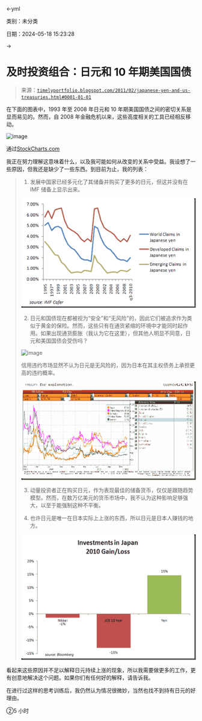 ←yml

类别：未分类

日期：2024-05-18 15:23:28

→

# 及时投资组合：日元和 10 年期美国国债

> 来源：[`timelyportfolio.blogspot.com/2011/02/japanese-yen-and-us-treasuries.html#0001-01-01`](http://timelyportfolio.blogspot.com/2011/02/japanese-yen-and-us-treasuries.html#0001-01-01)

在下面的图表中，1993 年至 2008 年日元和 10 年期美国国债之间的密切关系是显而易见的。然而，自 2008 年金融危机以来，这些高度相关的工具已经相反移动。

![image](img/c18cf7af93820bc47e9c5225fa5a344b.png)

通过[StockCharts.com](http://stockcharts.com/h-sc/ui?s=%24tnx&p=m&st=1992-01-01&en=(today)&id=p12823767116&a=223046980)

我正在努力理解这意味着什么，以及我可能如何从改变的关系中受益。我设想了一些原因，但我还是缺少了一些东西。到目前为止，我的列表：

> 1) 发展中国家已经多元化了其储备并购买了更多的日元，但这并没有在 IMF 储备上显示出来。
> 
> ![image](img/cd94bed8d591eaa84a1deb6b29ed24b2.png "image")
> 
> 2) 日元和国债现在都被视为“安全”和“无风险”的，因此它们被追求作为类似于黄金的保险。然而，这些只有在通货紧缩的环境中才能同时起作用。如果出现通货膨胀（我认为它在这里），但其他人明显不同意，日元和美国国债会受伤吗？
> 
> ![image](img/edbe870d504bb6e440e548df751ff810.png)
> 
> 信用违约市场显然不认为日元是无风险的，因为日本在其主权债务上承担更高的违约概率。
> 
> ![sovereigncds](img/146c5a3e82c849ddb7fc24cf80793112.png "sovereigncds")
> 
> 3) 动量投资者正在购买日元，作为表现最佳的储备货币，仅仅是跟随趋势模型。然而，在数万亿美元的货币市场中，我不认为这种影响足够强大，以至于能强制这种不平衡。
> 
> 4) 也许日元是唯一在日本实际上上涨的东西，所以日元是日本人赚钱的地方。
> 
> ![image](img/0e5f28926c42f3130c12eb95a72f35bd.png "image")

看起来这些原因并不足以解释日元持续上涨的现象，所以我需要做更多的工作，更有创意地解决这个问题。如果你们有任何好的解释，请告诉我。

在进行过这样的思考训练后，我仍然认为情况很微妙，当然也找不到持有日元的好理由。

②5 小时
